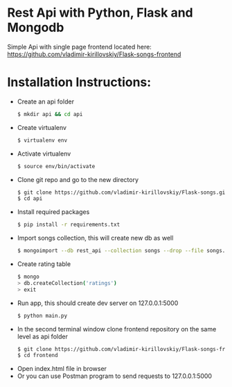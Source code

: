 # Rest Api with Python, Flask and Mongodb

Simple Api with single page frontend located here: https://github.com/vladimir-kirillovskiy/Flask-songs-frontend

# Installation Instructions:

  - Create an api folder
    ```sh
    $ mkdir api && cd api
    ```
  - Create virtualenv
    ```sh
    $ virtualenv env
    ```
  - Activate virtualenv
    ```sh
    $ source env/bin/activate
    ```
  - Clone git repo and go to the new directory
    ```sh
    $ git clone https://github.com/vladimir-kirillovskiy/Flask-songs.git api
    $ cd api
    ```
  - Install required packages
    ```sh
    $ pip install -r requirements.txt
    ```
  - Import songs collection, this will create new db as well
    ```sh
    $ mongoimport --db rest_api --collection songs --drop --file songs.json
    ```
  - Create rating table
    ```sh
    $ mongo
    > db.createCollection('ratings')
    > exit
    ```
  - Run app, this should create dev server on 127.0.0.1:5000 
    ```sh
    $ python main.py
    ```
  - In the second terminal window clone frontend repository on the same level as api folder
    ```sh
    $ git clone https://github.com/vladimir-kirillovskiy/Flask-songs-frontend frontend
    $ cd frontend
    ```
  - Open index.html file in browser
  - Or you can use Postman program to send requests to 127.0.0.1:5000